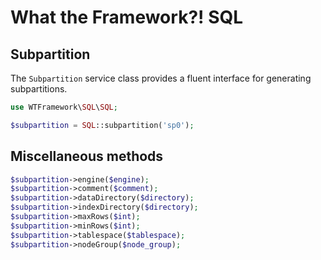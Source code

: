 # What the Framework?! SQL

## Subpartition
The `Subpartition` service class provides a fluent interface for generating subpartitions.
```php
use WTFramework\SQL\SQL;

$subpartition = SQL::subpartition('sp0');
```

## Miscellaneous methods
```php
$subpartition->engine($engine);
$subpartition->comment($comment);
$subpartition->dataDirectory($directory);
$subpartition->indexDirectory($directory);
$subpartition->maxRows($int);
$subpartition->minRows($int);
$subpartition->tablespace($tablespace);
$subpartition->nodeGroup($node_group);
```